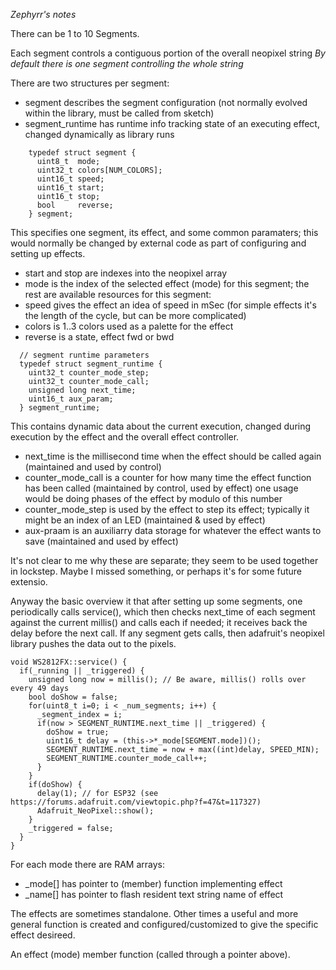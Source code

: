 _Zephyrr's notes_

There can be 1 to 10 Segments.

Each segment controls a contiguous portion of the overall neopixel string
*By default there is one segment controlling the whole string*

There are two structures per segment:
- segment describes the segment configuration (not normally evolved within the library, must be called from sketch)
- segment_runtime has runtime info tracking state of an executing effect, changed dynamically as library runs

~~~~
    typedef struct segment {
      uint8_t  mode;
      uint32_t colors[NUM_COLORS];
      uint16_t speed;
      uint16_t start;
      uint16_t stop;
      bool     reverse;
    } segment;
~~~~
This specifies one segment, its effect, and some common paramaters; this would normally be changed by external code as
part of configuring and setting up effects.
- start and stop are indexes into the neopixel array
- mode is the index of the selected effect (mode) for this segment; the rest are available resources for this segment:
- speed gives the effect an idea of speed in mSec (for simple effects it's the length of the cycle, but can be more complicated)
- colors is 1..3 colors used as a palette for the effect
- reverse is a state, effect fwd or bwd

~~~~
  // segment runtime parameters
  typedef struct segment_runtime {
    uint32_t counter_mode_step;
    uint32_t counter_mode_call;
    unsigned long next_time;
    uint16_t aux_param;
  } segment_runtime;
~~~~
This contains dynamic data about the current execution, changed during execution by the effect and the overall effect controller.
- next_time is the millisecond time when the effect should be called again (maintained and used by control)
- counter_mode_call is a counter for how many time the effect function has been called (maintained by control, used by effect)
    one usage would be doing phases of the effect by modulo of this number
- counter_mode_step is used by the effect to step its effect; typically it might be an index of an LED (maintained & used by effect)
- aux-praam is an auxiliarry data storage for whatever the effect wants to save (maintained and used by effect)

It's not clear to me why these are separate; they seem to be used together in lockstep.  Maybe I missed something, or
perhaps it's for some future extensio.

Anyway the basic overview it that after setting up some segments, one periodically calls service(), which then checks next_time
of each segment against the current millis() and calls each if needed; it receives back the delay before the next call.  If any
segment gets calls, then adafruit's neopixel library pushes the data out to the pixels.

~~~~
void WS2812FX::service() {
  if(_running || _triggered) {
    unsigned long now = millis(); // Be aware, millis() rolls over every 49 days
    bool doShow = false;
    for(uint8_t i=0; i < _num_segments; i++) {
      _segment_index = i;
      if(now > SEGMENT_RUNTIME.next_time || _triggered) {
        doShow = true;
        uint16_t delay = (this->*_mode[SEGMENT.mode])();
        SEGMENT_RUNTIME.next_time = now + max((int)delay, SPEED_MIN);
        SEGMENT_RUNTIME.counter_mode_call++;
      }
    }
    if(doShow) {
      delay(1); // for ESP32 (see https://forums.adafruit.com/viewtopic.php?f=47&t=117327)
      Adafruit_NeoPixel::show();
    }
    _triggered = false;
  }
}
~~~~
For each mode there are RAM arrays:
-  _mode[] has pointer to (member) function implementing effect
-  _name[] has pointer to flash resident text string name of effect

The effects are sometimes standalone.  Other times a useful and more general function is created and configured/customized
to give the specific effect desireed.

An effect (mode) member function (called through a pointer above).
